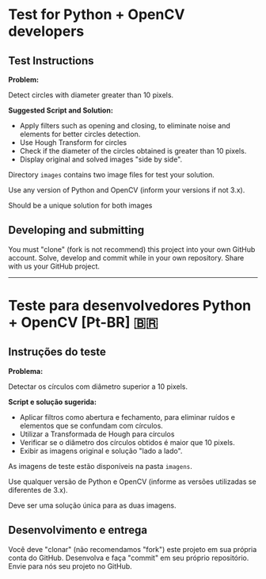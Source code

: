 
# Test for Python + OpenCV developers

Test Instructions
---

**Problem:**

Detect circles with diameter greater than 10 pixels.

**Suggested Script and Solution:**

- Apply filters such as opening and closing, to eliminate noise and elements for better circles detection.
- Use Hough Transform for circles
- Check if the diameter of the circles obtained is greater than 10 pixels.
- Display original and solved images "side by side".

Directory `images` contains two image files for test your solution.

Use any version of Python and OpenCV (inform your versions if not 3.x).

Should be a unique solution for both images

Developing and submitting
---
You must "clone" (fork is not recommend) this project into your own GitHub account.
Solve, develop and commit while in your own repository.
Share with us your GitHub project.

--------------------

# Teste para desenvolvedores Python + OpenCV [Pt-BR] 🇧🇷

Instruções do teste
---

**Problema:**

Detectar os círculos com diâmetro superior a 10 pixels.

**Script e solução sugerida:**
- Aplicar filtros como abertura e fechamento, para eliminar ruídos e elementos que se confundam com círculos.
- Utilizar a Transformada de Hough para círculos
- Verificar se o diâmetro dos círculos obtidos é maior que 10 pixels.
- Exibir as imagens original e solução "lado a lado".

As imagens de teste estão disponíveis na pasta `imagens`.

Use qualquer versão de Python e OpenCV (informe as versões utilizadas se diferentes de 3.x).

Deve ser uma solução única para as duas imagens.

Desenvolvimento e entrega
---
Você deve "clonar" (não recomendamos "fork") este projeto em sua própria conta do GitHub.
Desenvolva e faça "commit" em seu próprio repositório.
Envie para nós seu projeto no GitHub.
